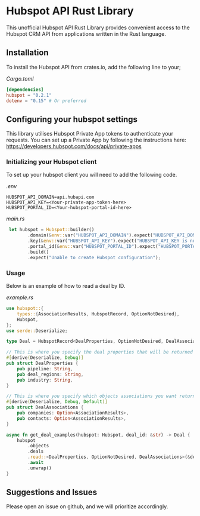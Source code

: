 # Hubspot API Rust Library
This unofficial Hubspot API Rust Library provides convenient access to the Hubspot CRM API from applications written in the Rust language.

## Installation
To install the Hubspot API from crates.io, add the following line to your;

_Cargo.toml_
```toml
[dependencies]
hubspot = "0.2.1"
dotenv = "0.15" # Or preferred
```

## Configuring your hubspot settings
This library utilises Hubspot Private App tokens to authenticate your requests. You can set up a Private App by following the instructions here: https://developers.hubspot.com/docs/api/private-apps

### Initializing your Hubspot client
To set up your hubspot client you will need to add the following code.

_.env_
```
HUBSPOT_API_DOMAIN=api.hubapi.com
HUBSPOT_API_KEY=<Your-private-app-token-here>
HUBSPOT_PORTAL_ID=<Your-hubspot-portal-id-here>

```

_main.rs_
```rust
 let hubspot = Hubspot::builder()
        .domain(&env::var("HUBSPOT_API_DOMAIN").expect("HUBSPOT_API_DOMAIN is not set"))
        .key(&env::var("HUBSPOT_API_KEY").expect("HUBSPOT_API_KEY is not set"))
        .portal_id(&env::var("HUBSPOT_PORTAL_ID").expect("HUBSPOT_PORTAL_ID is not set"))
        .build()
        .expect("Unable to create Hubspot configuration");

```

### Usage
Below is an example of how to read a deal by ID.

_example.rs_
```rust
use hubspot::{
    types::{AssociationResults, HubspotRecord, OptionNotDesired},
    Hubspot,
};
use serde::Deserialize;

type Deal = HubspotRecord<DealProperties, OptionNotDesired, DealAssociations>;

// This is where you specify the deal properties that will be returned by hubspot
#[derive(Deserialize, Debug)]
pub struct DealProperties {
    pub pipeline: String,
    pub deal_regions: String,
    pub industry: String,
}

// This is where you specify which objects associations you want returned by hubspot
#[derive(Deserialize, Debug, Default)]
pub struct DealAssociations {
    pub companies: Option<AssociationResults>,
    pub contacts: Option<AssociationResults>,
}

async fn get_deal_examples(hubspot: Hubspot, deal_id: &str) -> Deal {
    hubspot
        .objects
        .deals
        .read::<DealProperties, OptionNotDesired, DealAssociations>(&deal_id, false)
        .await
        .unwrap()
}

```

## Suggestions and Issues
Please open an issue on github, and we will prioritize accordingly.
